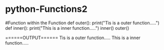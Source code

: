 # python-Functions2
#Function within the Function
def outer():
    print("Tis is a outer function.....")
    def inner():
        print("This is a inner function.....")
    inner()
outer()


======OUTPUT======
Tis is a outer function.....
This is a inner function.....
